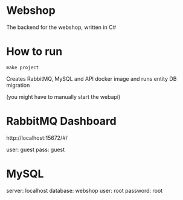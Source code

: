 # Webshop
The backend for the webshop, written in C#

# How to run

```
make project
```

Creates RabbitMQ, MySQL and API docker image and runs entity DB migration

(you might have to manually start the webapi)

# RabbitMQ Dashboard

http://localhost:15672/#/

user: guest
pass: guest

# MySQL

server: localhost
database: webshop
user: root
password: root
